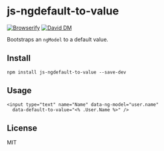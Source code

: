 # js-ngdefault-to-value

[![Browserify](https://img.shields.io/badge/browserify-only-ff69b4.svg)](https://img.shields.io/badge/browserify-only-ff69b4.svg)
[![David DM](https://david-dm.org/nowk/js-ngdefault-to-value.png)](https://david-dm.org/nowk/js-ngdefault-to-value)

Bootstraps an `ngModel` to a default value.

## Install

    npm install js-ngdefault-to-value --save-dev

## Usage

    <input type="text" name="Name" data-ng-model="user.name" 
      data-default-to-value="<% .User.Name %>" />

## License

MIT
